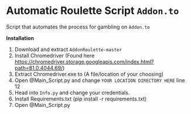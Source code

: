 # Automatic Roulette Script `Addon.to`
Script that automates the process for gambling on `Addon.to`

**Installation**

1) Download and extract `AddonRoulette-master`
2) Install Chromedriver (Found here https://chromedriver.storage.googleapis.com/index.html?path=81.0.4044.69/)
3) Extract Chromedriver.exe to (A file/location of your choosing)
4) Open @Main_Script.py and change `YOUR LOCATION DIRECTORY HERE` line 12
5) Head into `Info.py` and change your credentials.
6) Install Requirements.txt (pip install -r requirements.txt)
7) Open @Main_Script.py
